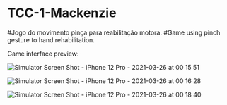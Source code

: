 # TCC-1-Mackenzie
#Jogo do movimento pinça para reabilitação motora.
#Game using pinch gesture to hand rehabilitation.

Game interface preview:

![Simulator Screen Shot - iPhone 12 Pro - 2021-03-26 at 00 15 51](https://user-images.githubusercontent.com/81270839/112572503-095d8980-8dc9-11eb-85d3-e7b139a7863d.png)

![Simulator Screen Shot - iPhone 12 Pro - 2021-03-26 at 00 16 28](https://user-images.githubusercontent.com/81270839/112572525-15494b80-8dc9-11eb-8159-b4581a118aad.png)

![Simulator Screen Shot - iPhone 12 Pro - 2021-03-26 at 00 18 40](https://user-images.githubusercontent.com/81270839/112572530-17aba580-8dc9-11eb-99f2-b29d10a1baa5.png)
